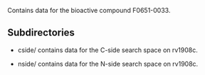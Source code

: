 Contains data for the bioactive compound F0651-0033.

## Subdirectories

- cside/ contains data for the C-side search space on rv1908c.

- nside/ contains data for the N-side search space on rv1908c.

